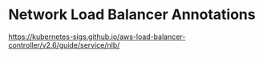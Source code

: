 # Network Load Balancer Annotations
https://kubernetes-sigs.github.io/aws-load-balancer-controller/v2.6/guide/service/nlb/